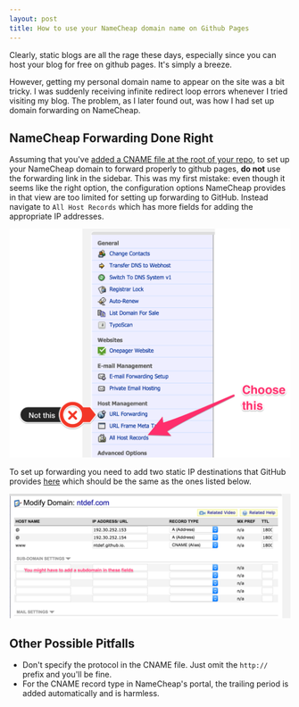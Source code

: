 ```yaml
---
layout: post
title: How to use your NameCheap domain name on Github Pages
---
```


Clearly, static blogs are all the rage these days, especially since you can
host your blog for free on github pages. It's simply a breeze.

 However, getting my personal domain name to appear on the site was a bit
tricky. I was suddenly receiving infinite redirect loop errors whenever I tried
visiting my blog. The problem, as I later found out, was how I had set up
domain forwarding on NameCheap.  

## NameCheap Forwarding Done Right

Assuming that you've [added a CNAME file at the root of your repo](https://help.github.com/articles/tips-for-configuring-a-cname-record-with-your-dns-provider/),
to set up your NameCheap domain to forward properly to github pages, **do not**
use the forwarding link in the sidebar. This was my first mistake: even though
it seems like the right option, the configuration options NameCheap provides in
that view are too limited for setting up forwarding to GitHub. Instead navigate
to `All Host Records` which has more fields for adding the appropriate IP
addresses.

![namecheap-ghpages-1](/assets/images/namecheap-ghpages-1.png)

To set up forwarding you need to add two static IP destinations that GitHub
provides
[here](https://help.github.com/articles/my-custom-domain-isn-t-working/#dns-errors)
which should be the same as the ones listed below.

![namecheap-ghpages-2](/assets/images/namecheap-ghpages-2.png)


## Other Possible Pitfalls
 - Don't specify the protocol in the CNAME file. Just omit the `http://` prefix and you'll be fine.
 - For the CNAME record type in NameCheap's portal, the trailing period is added automatically and is harmless.

